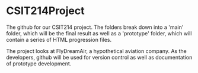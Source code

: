 # CSIT214Project
The github for our CSIT214 project. The folders break down into a 'main' folder, 
which will be the final result as well as a 'prototype' folder, which will contain a series of HTML progression files.

The project looks at FlyDreamAir, a hypothetical aviation company.
As the developers, github will be used for version control as well as documentation of prototype development.
